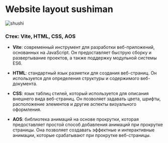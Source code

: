 # Website layout sushiman

![shushi](https://github.com/textil24/layout-shushiman/assets/77049921/f5ba5506-d5ea-45bd-a449-32cf94afa1c1)

### Стек: **Vite**, **HTML**, **CSS**, **AOS**

- **Vite**: современный инструмент для разработки веб-приложений, основанных на JavaScript. Он предоставляет быструю сборку и развертывание проектов, а также поддержку модульной системы ES6.

- **HTML**: стандартный язык разметки для создания веб-страниц. Он используется для определения структуры и содержимого веб-документа.

- **CSS**: язык таблиц стилей, который используется для описания внешнего вида веб-страниц. Он позволяет задавать цвета, шрифты, расположение элементов и другие аспекты визуального оформления.

- **AOS**: библиотека анимаций на основе прокрутки, которая предоставляет простой способ добавления анимаций при прокрутке страницы. Она позволяет создавать эффектные и интерактивные анимации, которые срабатывают при прокрутке веб-страницы.


